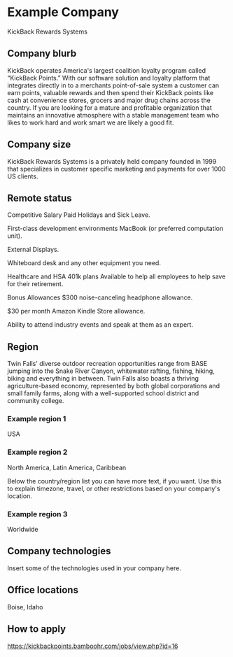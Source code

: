 # Example Company
KickBack Rewards Systems
## Company blurb

KickBack operates America's largest coalition loyalty program called “KickBack Points.” With our software solution and loyalty platform that integrates directly in to a merchants point-of-sale system a customer can earn points, valuable rewards and then spend their KickBack points like cash at convenience stores, grocers and major drug chains across the country. If you are looking for a mature and profitable organization that maintains an innovative atmosphere with a stable management team who likes to work hard and work smart we are likely a good fit.

## Company size

KickBack Rewards Systems is a privately held company founded in 1999 that specializes in customer specific marketing and payments for over 1000 US clients.
## Remote status

Competitive Salary
Paid Holidays and Sick Leave.

First-class development environments
MacBook (or preferred computation unit).

External Displays.

Whiteboard desk and any other equipment you need.

Healthcare and HSA
401k plans
Available to help all employees to help save for their retirement.

Bonus Allowances
$300 noise-canceling headphone allowance.

$30 per month Amazon Kindle Store allowance.

Ability to attend industry events and speak at them as an expert.

## Region

Twin Falls' diverse outdoor recreation opportunities range from BASE jumping into the Snake River Canyon, whitewater rafting, fishing, hiking, biking and everything in between. Twin Falls also boasts a thriving agriculture-based economy, represented by both global corporations and small family farms, along with a well-supported school district and community college.

### Example region 1
USA

### Example region 2
North America, Latin America, Caribbean

Below the country/region list you can have more text, if you want.  Use this to explain timezone, travel, or other restrictions based on your company's location.

### Example region 3
Worldwide

## Company technologies

Insert some of the technologies used in your company here.

## Office locations

Boise, Idaho

## How to apply

https://kickbackpoints.bamboohr.com/jobs/view.php?id=16
